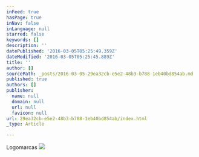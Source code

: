 ```yaml
---
inFeed: true
hasPage: true
inNav: false
inLanguage: null
starred: false
keywords: []
description: ''
datePublished: '2016-03-05T05:25:49.359Z'
dateModified: '2016-03-05T05:25:45.889Z'
title: ''
author: []
sourcePath: _posts/2016-03-05-29ea32cb-e5e2-48b3-b788-1eb40bd854ab.md
published: true
authors: []
publisher:
  name: null
  domain: null
  url: null
  favicon: null
url: 29ea32cb-e5e2-48b3-b788-1eb40bd854ab/index.html
_type: Article

---
```

Logomarcas ![](https://the-grid-user-content.s3-us-west-2.amazonaws.com/dd9d4634-ea4f-40f8-8f65-7e0618f049e1.jpg)